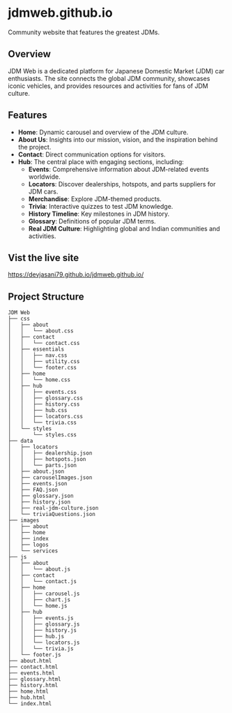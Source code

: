 # jdmweb.github.io  
Community website that features the greatest JDMs.  

## Overview  
JDM Web is a dedicated platform for Japanese Domestic Market (JDM) car enthusiasts. The site connects the global JDM community, showcases iconic vehicles, and provides resources and activities for fans of JDM culture.  

## Features  
- **Home**: Dynamic carousel and overview of the JDM culture.  
- **About Us**: Insights into our mission, vision, and the inspiration behind the project.  
- **Contact**: Direct communication options for visitors.  
- **Hub**: The central place with engaging sections, including:  
  - **Events**: Comprehensive information about JDM-related events worldwide.  
  - **Locators**: Discover dealerships, hotspots, and parts suppliers for JDM cars.  
  - **Merchandise**: Explore JDM-themed products.  
  - **Trivia**: Interactive quizzes to test JDM knowledge.  
  - **History Timeline**: Key milestones in JDM history.  
  - **Glossary**: Definitions of popular JDM terms.  
  - **Real JDM Culture**: Highlighting global and Indian communities and activities.

 ## Vist the live site
https://devjasani79.github.io/jdmweb.github.io/


## Project Structure  
```plaintext
JDM Web
├── css
│   ├── about
│   │   └── about.css
│   ├── contact
│   │   └── contact.css
│   ├── essentials
│   │   ├── nav.css
│   │   ├── utility.css
│   │   └── footer.css
│   ├── home
│   │   └── home.css
│   ├── hub
│   │   ├── events.css
│   │   ├── glossary.css
│   │   ├── history.css
│   │   ├── hub.css
│   │   ├── locators.css
│   │   └── trivia.css
│   └── styles
│       └── styles.css
├── data
│   ├── locators
│   │   ├── dealership.json
│   │   ├── hotspots.json
│   │   └── parts.json
│   ├── about.json
│   ├── carouselImages.json
│   ├── events.json
│   ├── FAQ.json
│   ├── glossary.json
│   ├── history.json
│   ├── real-jdm-culture.json
│   └── triviaQuestions.json
├── images
│   ├── about
│   ├── home
│   ├── index
│   ├── logos
│   └── services
├── js
│   ├── about
│   │   └── about.js
│   ├── contact
│   │   └── contact.js
│   ├── home
│   │   ├── carousel.js
│   │   ├── chart.js
│   │   └── home.js
│   ├── hub
│   │   ├── events.js
│   │   ├── glossary.js
│   │   ├── history.js
│   │   ├── hub.js
│   │   └── locators.js
│   │   └── trivia.js
│   └── footer.js
├── about.html
├── contact.html
├── events.html
├── glossary.html
├── history.html
├── home.html
├── hub.html
└── index.html
